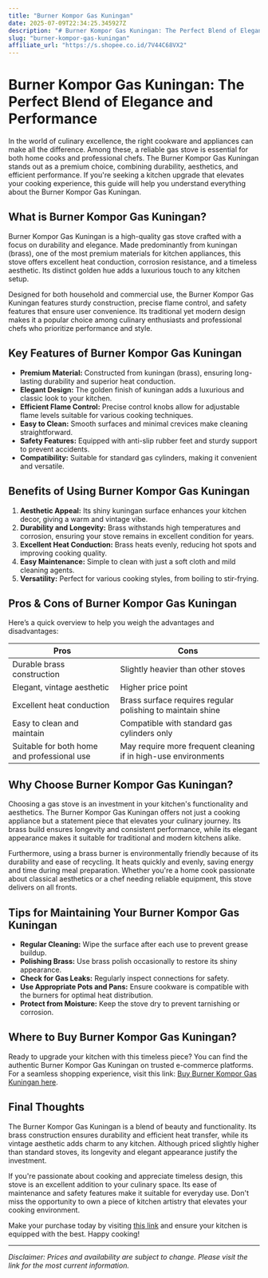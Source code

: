 ```yaml
---
title: "Burner Kompor Gas Kuningan"
date: 2025-07-09T22:34:25.345927Z
description: "# Burner Kompor Gas Kuningan: The Perfect Blend of Elegance and Performance..."
slug: "burner-kompor-gas-kuningan"
affiliate_url: "https://s.shopee.co.id/7V44C68VX2"
---
```

# Burner Kompor Gas Kuningan: The Perfect Blend of Elegance and Performance

In the world of culinary excellence, the right cookware and appliances can make all the difference. Among these, a reliable gas stove is essential for both home cooks and professional chefs. The Burner Kompor Gas Kuningan stands out as a premium choice, combining durability, aesthetics, and efficient performance. If you're seeking a kitchen upgrade that elevates your cooking experience, this guide will help you understand everything about the Burner Kompor Gas Kuningan.

## What is Burner Kompor Gas Kuningan?

Burner Kompor Gas Kuningan is a high-quality gas stove crafted with a focus on durability and elegance. Made predominantly from kuningan (brass), one of the most premium materials for kitchen appliances, this stove offers excellent heat conduction, corrosion resistance, and a timeless aesthetic. Its distinct golden hue adds a luxurious touch to any kitchen setup.

Designed for both household and commercial use, the Burner Kompor Gas Kuningan features sturdy construction, precise flame control, and safety features that ensure user convenience. Its traditional yet modern design makes it a popular choice among culinary enthusiasts and professional chefs who prioritize performance and style.

## Key Features of Burner Kompor Gas Kuningan

- **Premium Material:** Constructed from kuningan (brass), ensuring long-lasting durability and superior heat conduction.
- **Elegant Design:** The golden finish of kuningan adds a luxurious and classic look to your kitchen.
- **Efficient Flame Control:** Precise control knobs allow for adjustable flame levels suitable for various cooking techniques.
- **Easy to Clean:** Smooth surfaces and minimal crevices make cleaning straightforward.
- **Safety Features:** Equipped with anti-slip rubber feet and sturdy support to prevent accidents.
- **Compatibility:** Suitable for standard gas cylinders, making it convenient and versatile.

## Benefits of Using Burner Kompor Gas Kuningan

1. **Aesthetic Appeal:** Its shiny kuningan surface enhances your kitchen decor, giving a warm and vintage vibe.
2. **Durability and Longevity:** Brass withstands high temperatures and corrosion, ensuring your stove remains in excellent condition for years.
3. **Excellent Heat Conduction:** Brass heats evenly, reducing hot spots and improving cooking quality.
4. **Easy Maintenance:** Simple to clean with just a soft cloth and mild cleaning agents.
5. **Versatility:** Perfect for various cooking styles, from boiling to stir-frying.

## Pros & Cons of Burner Kompor Gas Kuningan

Here’s a quick overview to help you weigh the advantages and disadvantages:

| Pros                                         | Cons                                  |
|----------------------------------------------|--------------------------------------|
| Durable brass construction                    | Slightly heavier than other stoves |
| Elegant, vintage aesthetic                    | Higher price point                   |
| Excellent heat conduction                     | Brass surface requires regular polishing to maintain shine |
| Easy to clean and maintain                    | Compatible with standard gas cylinders only |
| Suitable for both home and professional use | May require more frequent cleaning if in high-use environments |

## Why Choose Burner Kompor Gas Kuningan?

Choosing a gas stove is an investment in your kitchen's functionality and aesthetics. The Burner Kompor Gas Kuningan offers not just a cooking appliance but a statement piece that elevates your culinary journey. Its brass build ensures longevity and consistent performance, while its elegant appearance makes it suitable for traditional and modern kitchens alike.

Furthermore, using a brass burner is environmentally friendly because of its durability and ease of recycling. It heats quickly and evenly, saving energy and time during meal preparation. Whether you're a home cook passionate about classical aesthetics or a chef needing reliable equipment, this stove delivers on all fronts.

## Tips for Maintaining Your Burner Kompor Gas Kuningan

- **Regular Cleaning:** Wipe the surface after each use to prevent grease buildup.
- **Polishing Brass:** Use brass polish occasionally to restore its shiny appearance.
- **Check for Gas Leaks:** Regularly inspect connections for safety.
- **Use Appropriate Pots and Pans:** Ensure cookware is compatible with the burners for optimal heat distribution.
- **Protect from Moisture:** Keep the stove dry to prevent tarnishing or corrosion.

## Where to Buy Burner Kompor Gas Kuningan?

Ready to upgrade your kitchen with this timeless piece? You can find the authentic Burner Kompor Gas Kuningan on trusted e-commerce platforms. For a seamless shopping experience, visit this link: [Buy Burner Kompor Gas Kuningan here](https://s.shopee.co.id/7V44C68VX2).

## Final Thoughts

The Burner Kompor Gas Kuningan is a blend of beauty and functionality. Its brass construction ensures durability and efficient heat transfer, while its vintage aesthetic adds charm to any kitchen. Although priced slightly higher than standard stoves, its longevity and elegant appearance justify the investment.

If you're passionate about cooking and appreciate timeless design, this stove is an excellent addition to your culinary space. Its ease of maintenance and safety features make it suitable for everyday use. Don't miss the opportunity to own a piece of kitchen artistry that elevates your cooking environment.

Make your purchase today by visiting [this link](https://s.shopee.co.id/7V44C68VX2) and ensure your kitchen is equipped with the best. Happy cooking!

---

*Disclaimer: Prices and availability are subject to change. Please visit the link for the most current information.*